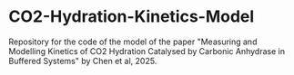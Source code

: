# CO2-Hydration-Kinetics-Model
Repository for the code of the model of the paper "Measuring and Modelling Kinetics of CO2 Hydration Catalysed by Carbonic Anhydrase in Buffered Systems" by Chen et al, 2025.
